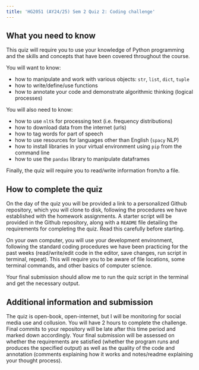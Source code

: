 ```yaml
---
title: 'HG2051 (AY24/25) Sem 2 Quiz 2: Coding challenge'
---
```


## What you need to know

This quiz will require you to use your knowledge of Python programming and the
skills and concepts that have been covered throughout the course.

You will want to know:

 - how to manipulate and work with various objects: `str`, `list`, `dict`, `tuple`
 - how to write/define/use functions
 - how to annotate your code and demonstrate algorithmic thinking (logical processes)

You will also need to know:

 - how to use `nltk` for processing text (i.e. frequency distributions)
 - how to download data from the internet (urls)
 - how to tag words for part of speech
 - how to use resources for languages other than English (`spacy` NLP)
 - how to install libraries in your virtual environment using `pip` from the command line
 - how to use the `pandas` library to manipulate dataframes

Finally, the quiz will require you to read/write information from/to a file.

## How to complete the quiz

On the day of the quiz you will be provided a link to a personalized Github
repository, which you will clone to disk, following the procedures we have
established with the homework assignments. A starter script will be provided in
the Github repository, along with a `README` file detailing the requirements for
completing the quiz. Read this carefully before starting.

On your own computer, you will use your development environment, following the
standard coding procedures we have been practicing for the past weeks
(read/write/edit code in the editor, save changes, run script in terminal,
repeat). This will require you to be aware of file locations, some terminal
commands, and other basics of computer science.

Your final submission should allow me to run the quiz script in the terminal
and get the necessary output.

## Additional information and submission

The quiz is open-book, open-internet, but I will be monitoring for social media
use and collusion. You will have 2 hours to complete the challenge. Final
commits to your repository will be late after this time period and marked down
accordingly. Your final submission will be assessed on whether the requirements
are satisfied (whether the program runs and produces the specified output) as
well as the quality of the code and annotation (comments explaining how it
works and notes/readme explaining your thought process).
